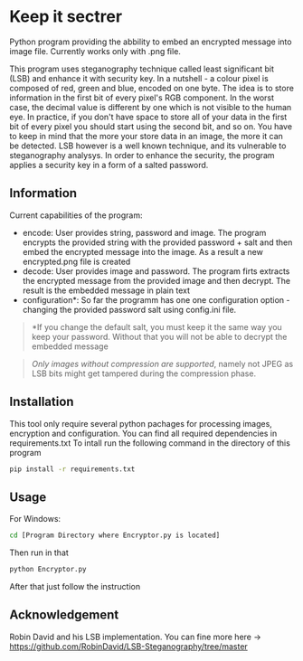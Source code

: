 Keep it sectrer
=================

Python program providing the abbility to embed an encrypted message into image file. Currently works only with .png file.

This program uses steganography technique called least significant bit (LSB) and enhance it with security key. In a nutshell - a colour pixel is composed of red, green and blue, encoded on one byte. The idea is to store information in the first bit of every pixel's RGB component. In the worst case, the decimal value is different by one which is not visible to the human eye. In practice, if you don't have space to store all of your data in the first bit of every pixel you should start using the second bit, and so on. You have to keep in mind that the more your store data in an image, the more it can be detected. LSB however is a well known technique, and its vulnerable to steganography analysys. In order to enhance the security, the program applies a security key in a form of a salted password.


Information
-----------
Current capabilities of the program:

* encode: User provides string, password and image. The program encrypts the provided string with the provided password + salt and then embed the encrypted message into the image. As a result a new encrypted.png file is created
* decode: User provides image and password. The program firts extracts the encrypted message from the provided image and then decrypt. The result is the embedded message in plain text
* configuration*: So far the programm has one one configuration option - changing the provided password salt using config.ini file.
  
> *If you change the default salt, you must keep it the same way you keep your password. Without that you will not be able to decrypt the embedded message

> *Only images without compression are supported*, namely not JPEG as LSB bits might get tampered during the compression phase.

Installation
------------

This tool only require several python pachages for processing images, encryption and configuration. You can find all required dependencies in requirements.txt
To intall run the following command in the directory of this program

```bash
pip install -r requirements.txt
```

Usage
------------
For Windows:
    
```bash
cd [Program Directory where Encryptor.py is located] 
```
Then run in that 
```bash
python Encryptor.py
```
After that just follow the instruction

Acknowledgement
------------
Robin David and his LSB implementation. You can fine more here -> https://github.com/RobinDavid/LSB-Steganography/tree/master

